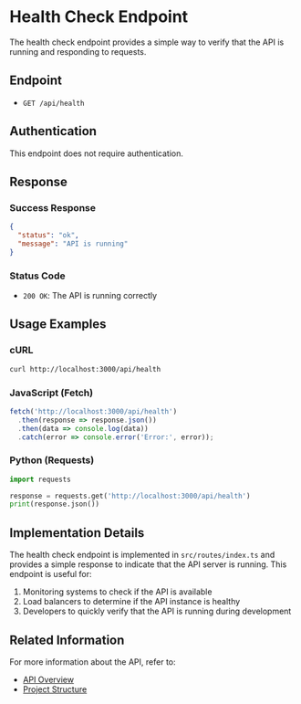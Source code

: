# Health Check Endpoint

The health check endpoint provides a simple way to verify that the API is running and responding to requests.

## Endpoint

- `GET /api/health`

## Authentication

This endpoint does not require authentication.

## Response

### Success Response

```json
{
  "status": "ok",
  "message": "API is running"
}
```

### Status Code

- `200 OK`: The API is running correctly

## Usage Examples

### cURL

```bash
curl http://localhost:3000/api/health
```

### JavaScript (Fetch)

```javascript
fetch('http://localhost:3000/api/health')
  .then(response => response.json())
  .then(data => console.log(data))
  .catch(error => console.error('Error:', error));
```

### Python (Requests)

```python
import requests

response = requests.get('http://localhost:3000/api/health')
print(response.json())
```

## Implementation Details

The health check endpoint is implemented in `src/routes/index.ts` and provides a simple response to indicate that the API server is running. This endpoint is useful for:

1. Monitoring systems to check if the API is available
2. Load balancers to determine if the API instance is healthy
3. Developers to quickly verify that the API is running during development

## Related Information

For more information about the API, refer to:
- [API Overview](./api-overview.md)
- [Project Structure](./project-structure.md) 